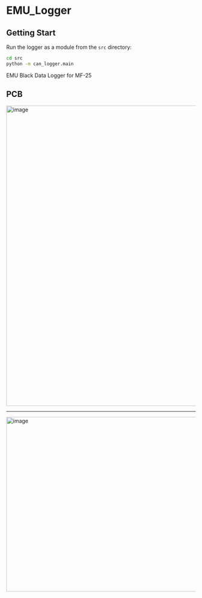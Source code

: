 # EMU_Logger

## Getting Start

Run the logger as a module from the `src` directory:

```bash
cd src
python -m can_logger.main
```

EMU Black Data Logger for MF-25
## PCB
<img width="1377" height="798" alt="image" src="https://github.com/user-attachments/assets/f7d34a73-1d54-47b3-990c-a37b06438d0c" />

---

<img width="1407" height="464" alt="image" src="https://github.com/user-attachments/assets/597415f6-2983-469c-8f1b-2ad00ea69bce" />

